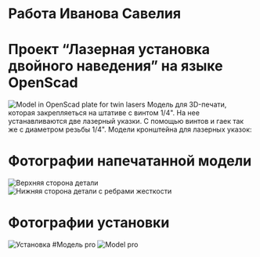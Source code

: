 # Работа Иванова Савелия
# Проект “Лазерная установка двойного наведения” на языке OpenScad
![Model in OpenScad plate for twin lasers](C:\si141\ivanovSaveliy\09\images\plate_twin_lasers.PNG)
Модель для 3D-печати, которая закрепляеться на штативе с винтом 1/4". На нее устанавливаются две лазерный указки. С помощью винтов и гаек так же с диаметром резьбы 1/4". 
Модели кронштейна для лазерных указок:
# Фотографии напечатанной модели
![Верхняя сторона детали](C:\si141\ivanovSaveliy\09\images\вверх.PNG)
![Нижняя сторона детали с ребрами жесткости](C:\si141\ivanovSaveliy\09\images\низ.PNG)
# Фотографии установки
![Установка](C:\si141\ivanovSaveliy\09\images\Установка.PNG)
#Модель pro
![Model pro](C:\si141\ivanovSaveliy\09\images\platez_twin_lasers_pro.PNG)
